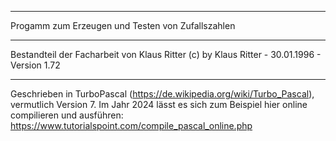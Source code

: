 _________________________________________________
Progamm zum Erzeugen und Testen von Zufallszahlen
_________________________________________________
Bestandteil der Facharbeit von Klaus Ritter
(c) by Klaus Ritter - 30.01.1996 - Version 1.72
_________________________________________________

Geschrieben in TurboPascal (https://de.wikipedia.org/wiki/Turbo_Pascal), vermutlich Version 7.
Im Jahr 2024 lässt es sich zum Beispiel hier online compilieren und ausführen: https://www.tutorialspoint.com/compile_pascal_online.php
